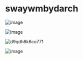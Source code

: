# swaywmbydarch

![image](https://user-images.githubusercontent.com/70046164/126581842-6daf8a37-317d-42c3-b99a-83f5efadbc69.png)

![image](https://user-images.githubusercontent.com/70046164/125019530-9b726080-e04d-11eb-8ae8-023f662caf0e.png)

![d9qdh8k6co771](https://user-images.githubusercontent.com/70046164/124396559-a4c39c00-dce0-11eb-9586-bb43017924d0.png)


![image](https://user-images.githubusercontent.com/70046164/124396561-abeaaa00-dce0-11eb-9985-bd919d8185a3.png)
